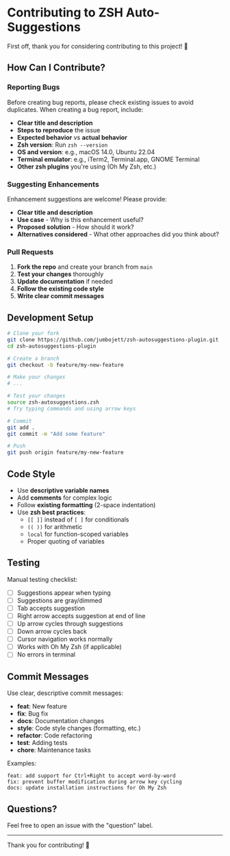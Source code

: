 # Contributing to ZSH Auto-Suggestions

First off, thank you for considering contributing to this project! 🎉

## How Can I Contribute?

### Reporting Bugs

Before creating bug reports, please check existing issues to avoid duplicates. When creating a bug report, include:

- **Clear title and description**
- **Steps to reproduce** the issue
- **Expected behavior** vs **actual behavior**
- **Zsh version**: Run `zsh --version`
- **OS and version**: e.g., macOS 14.0, Ubuntu 22.04
- **Terminal emulator**: e.g., iTerm2, Terminal.app, GNOME Terminal
- **Other zsh plugins** you're using (Oh My Zsh, etc.)

### Suggesting Enhancements

Enhancement suggestions are welcome! Please provide:

- **Clear title and description**
- **Use case** - Why is this enhancement useful?
- **Proposed solution** - How should it work?
- **Alternatives considered** - What other approaches did you think about?

### Pull Requests

1. **Fork the repo** and create your branch from `main`
2. **Test your changes** thoroughly
3. **Update documentation** if needed
4. **Follow the existing code style**
5. **Write clear commit messages**

## Development Setup

```bash
# Clone your fork
git clone https://github.com/jumbojett/zsh-autosuggestions-plugin.git
cd zsh-autosuggestions-plugin

# Create a branch
git checkout -b feature/my-new-feature

# Make your changes
# ...

# Test your changes
source zsh-autosuggestions.zsh
# Try typing commands and using arrow keys

# Commit
git add .
git commit -m "Add some feature"

# Push
git push origin feature/my-new-feature
```

## Code Style

- Use **descriptive variable names**
- Add **comments** for complex logic
- Follow **existing formatting** (2-space indentation)
- Use **zsh best practices**:
  - `[[ ]]` instead of `[ ]` for conditionals
  - `(( ))` for arithmetic
  - `local` for function-scoped variables
  - Proper quoting of variables

## Testing

Manual testing checklist:

- [ ] Suggestions appear when typing
- [ ] Suggestions are gray/dimmed
- [ ] Tab accepts suggestion
- [ ] Right arrow accepts suggestion at end of line
- [ ] Up arrow cycles through suggestions
- [ ] Down arrow cycles back
- [ ] Cursor navigation works normally
- [ ] Works with Oh My Zsh (if applicable)
- [ ] No errors in terminal

## Commit Messages

Use clear, descriptive commit messages:

- **feat**: New feature
- **fix**: Bug fix
- **docs**: Documentation changes
- **style**: Code style changes (formatting, etc.)
- **refactor**: Code refactoring
- **test**: Adding tests
- **chore**: Maintenance tasks

Examples:
```
feat: add support for Ctrl+Right to accept word-by-word
fix: prevent buffer modification during arrow key cycling
docs: update installation instructions for Oh My Zsh
```

## Questions?

Feel free to open an issue with the "question" label.

---

Thank you for contributing! 🙏
